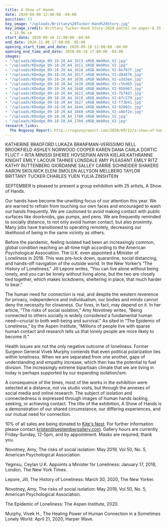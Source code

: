 ```yaml
---
title: A Show of Hands
date: 2020-09-08 12:48:00 -04:00
position: 13
key_image: "/uploads/Brittany%20Tucker-Hand%20Story.jpg"
key_image_credit: Brittany Tucker-Hand Story-2020-pastel on paper-8.25 x 5.5 inches-20.96
  x 13.96 cm
start_date: 2020-09-18 12:00:00 -04:00
end_date: 2020-11-08 17:00:00 -05:00
opening_start_time_and_date: 2020-09-18 12:00:00 -04:00
opening_end_time_and_date: 2020-09-18 17:00:00 -04:00
images:
- "/uploads/KDodge_09-18-20_A4_1613_sRGB_WebRes_V2.jpg"
- "/uploads/KDodge_09-18-20_A4_1611_sRGB_WebRes_V2.jpg"
- "/uploads/KDodge_09-18-20_A4_1616_sRGB_WebRes_V2-8e797f.jpg"
- "/uploads/KDodge_09-18-20_A4_1617_sRGB_WebRes_V2-d84876.jpg"
- "/uploads/KDodge_09-18-20_A4_1636_sRGB_WebRes_V2-a3d3ee.jpg"
- "/uploads/KDodge_09-18-20_A4_1639_sRGB_WebRes_V2-c5bd65.jpg"
- "/uploads/KDodge_09-18-20_A4_1640_sRGB_WebRes_V2-95b967.jpg"
- "/uploads/KDodge_09-18-20_A4_1621_sRGB_WebRes_V2-7b74d7.jpg"
- "/uploads/KDodge_09-18-20_A4_1618_sRGB_WebRes_V2-6fc279.jpg"
- "/uploads/KDodge_09-18-20_A4_1627_sRGB_WebRes_V2-ff3b41.jpg"
- "/uploads/KDodge_09-18-20_A4_1644_sRGB_WebRes_V2-92092c.jpg"
- "/uploads/KDodge_09-18-20_A4_1668_sRGB_WebRes_V2-a8bf2e.jpg"
- "/uploads/KDodge_09-18-20_A4_1700_sRGB_WebRes_V2.jpg"
- "/uploads/KDodge_09-18-20_A4_1704_sRGB_WebRes_V2.jpg"
research_links:
  The Rogovoy Report: http://rogovoyreport.com/2020/09/12/a-show-of-hands-exhibit-at-september-gallery/
---
```


KATHERINE BRADFORD 
LUKAZA BRANFMAN-VERISSIMO 
NELL BROOKFIELD
ASHLEY NORWOOD COOPER 
KAREN DANA
CARLA DORTIC
FLUCT + RITA MINISSI
SHEREE HOVSEPIAN
ANYA KIELAR
KATHRANNE KNIGHT
EMILY LACOUR
TAHNEE LONSDALE
AMY PLEASANT
EMILY RITZ
KATHY RUTTENBERG 
GIORDANNE SALLEY
CARRIE SCHNEIDER
SHAKERS
AARON SKOLNICK
ELENI SMOLEN
ALLYSON MELLBERG TAYLOR 
BRITTANY TUCKER
CHARLES YUEN
YULIA ZINSHTEIN

SEPTEMBER is pleased to present a group exhibition with 25 artists, A Show of Hands. 

Our hands have become the unwitting focus of our attention this year. We are warned to refrain from touching our own faces and encouraged to wash our hands frequently. We are cautioned to avoid making contact with public surfaces like doorknobs, gas pumps, and pens. We are frequently reminded to socially distance, to not only avoid human contact, but also proximity. Many jobs have transitioned to operating remotely, decreasing our likelihood of being in the same vicinity as others.

Before the pandemic, feeling isolated had been an increasingly common, global condition reaching an all-time high according to the American Psychological Association.  The U.K. even appointed a Minister of Loneliness in 2018.  This was pre-lock down, quarantine, social distancing, and hands-off navigation of the outside world. In the New Yorker’s “The History of Loneliness,” Jill Lepore writes, “You can live alone without being lonely, and you can be lonely without living alone, but the two are closely tied together, which makes lockdowns, sheltering in place, that much harder to bear.” 

The human need for connection is real, and despite the western reverence for privacy, independence and individualism, our bodies and minds cannot deny the necessity for closeness. Our lives, in fact, may depend on it. In her article, “The risks of social isolation,” Amy Novotney writes, “Being connected to others socially is widely considered a fundamental human need—crucial to both well-being and survival."  As sited in “The Epidemic of Loneliness,” by the Aspen Institute, “Millions of people live with sparse human contact and research tells us that lonely people are more likely to become ill.” 

Health issues are not the only negative outcome of loneliness. Former Surgeon General Vivek Murphy contends that even political polarization lies within loneliness.  When we are separated from one another, gaps of understanding and empathy increase, which then has the potential to fuel division. The increasingly extreme bipartisan climate that we are living in today is perhaps supported by our expanding isolation/ism. 

A consequence of the times, most of the works in the exhibition were selected at a distance, not via studio visits, but through the annexes of social media and online research. The subject of isolation and connectedness is expressed through images of human hands lacking, seeking, or achieving contact. The title of the exhibition, A Show of Hands is a demonstration of our shared circumstance, our differing experiences, and our mutual need for connection. 

10% of all sales are being donated to [Kite's Nest](https://www.kitesnest.org/). For further information please contact kristen@septembergallery.com. Gallery hours are currently Friday-Sunday, 12-5pm, and by appointment. Masks are required, thank you.

  Novotney, Amy, The risks of social isolation: May 2019, Vol 50, No. 5, American Psychological Association.

  Yeginsu, Ceylan U.K. Appoints a Minister for Loneliness: January 17, 2018, London, The New York Times.

  Lepore, Jill, The History of Loneliness: March 30, 2020, The New Yorker.

  Novotney, Amy, The risks of social isolation: May 2019, Vol 50, No. 5, American Psychological Association.

  The Epidemic of Loneliness: The Aspen Institute, 2020.

  Murphy, Vivek H., The Healing Power of Human Connection in a Sometimes Lonely World: April 21, 2020, Harper Wave.


